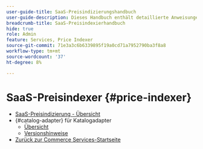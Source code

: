 ```yaml
---
user-guide-title: SaaS-Preisindizierungshandbuch
user-guide-description: Dieses Handbuch enthält detaillierte Anweisungen zur Verwendung des SaaS-Preisindexers.
breadcrumb-title: SaaS-Preisindexierhandbuch
hide: true
role: Admin
feature: Services, Price Indexer
source-git-commit: 71e3a3c6b6339895f19a0cd71a7952790ba3f8a8
workflow-type: tm+mt
source-wordcount: '37'
ht-degree: 8%

---
```


# SaaS-Preisindexer {#price-indexer}

- [SaaS-Preisindizierung - Übersicht](price-indexing.md)
- {#catalog-adapter} für Katalogadapter
   - [Übersicht](catalog-adapter.md)
   - [Versionshinweise](release-notes.md)
- [Zurück zur Commerce Services-Startseite](https://experienceleague.adobe.com/docs/commerce-merchant-services/user-guides/home.html)
